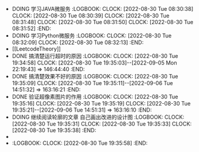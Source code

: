 - DOING  学习JAVA微服务
  :LOGBOOK:
  CLOCK: [2022-08-30 Tue 08:30:38]
  CLOCK: [2022-08-30 Tue 08:30:39]
  CLOCK: [2022-08-30 Tue 08:31:48]
  CLOCK: [2022-08-30 Tue 08:31:50]
  CLOCK: [2022-08-30 Tue 08:31:52]
  :END:
- DOING 学习Python微服务
  :LOGBOOK:
  CLOCK: [2022-08-30 Tue 08:32:09]
  CLOCK: [2022-08-30 Tue 08:32:13]
  :END:
- [[LeetcodeTheory]]
- DONE  搞清楚运行超时的原因
  :LOGBOOK:
  CLOCK: [2022-08-30 Tue 19:34:58]
  CLOCK: [2022-08-30 Tue 19:35:03]--[2022-09-05 Mon 22:19:43] =>  146:44:40
  :END:
- DONE 搞清楚效果不好的原因
  :LOGBOOK:
  CLOCK: [2022-08-30 Tue 19:35:09]
  CLOCK: [2022-08-30 Tue 19:35:11]--[2022-09-06 Tue 14:51:32] =>  163:16:21
  :END:
- DONE 验证超像素图片的作用
  :LOGBOOK:
  CLOCK: [2022-08-30 Tue 19:35:16]
  CLOCK: [2022-08-30 Tue 19:35:19]
  CLOCK: [2022-08-30 Tue 19:35:21]--[2022-09-06 Tue 14:51:31] =>  163:16:10
  :END:
- DOING  继续阅读轮廓的文章  自己画出改进的设计图
  :LOGBOOK:
  CLOCK: [2022-08-30 Tue 19:35:31]
  CLOCK: [2022-08-30 Tue 19:35:33]
  CLOCK: [2022-08-30 Tue 19:35:38]
  :END:
-
- :LOGBOOK:
  CLOCK: [2022-08-30 Tue 19:35:58]
  :END:
